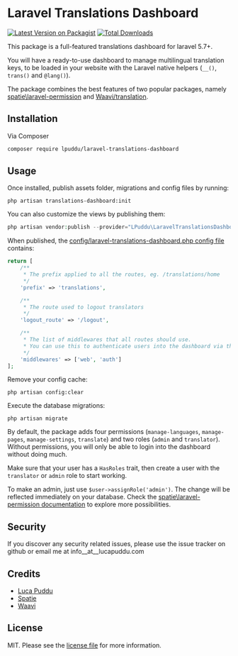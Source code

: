 # Laravel Translations Dashboard

[![Latest Version on Packagist][ico-version]][link-packagist]
[![Total Downloads][ico-downloads]][link-downloads]

This package is a full-featured translations dashboard for laravel 5.7+.

You will have a ready-to-use dashboard to manage multilingual translation keys, to be loaded in your website with the Laravel native helpers (`__()`, `trans()` and `@lang()`).

The package combines the best features of two popular packages, namely [spatie\laravel-permission][link-spatie] and [Waavi/translation][link-waavi].
## Installation

Via Composer

``` bash
composer require lpuddu/laravel-translations-dashboard
```

## Usage

Once installed, publish assets folder, migrations and config files by running:
```
php artisan translations-dashboard:init
```

You can also customize the views by publishing them:
```php
php artisan vendor:publish --provider="LPuddu\LaravelTranslationsDashboard\LaravelTranslationsDashboardServiceProvider" --tag="laravel-translations-dashboard.views"
```


When published, the [config/laravel-translations-dashboard.php config file][link-config] contains:
```php
return [
    /**
     * The prefix applied to all the routes, eg. /translations/home
     */
    'prefix' => 'translations',

    /**
     * The route used to logout translators
     */
    'logout_route' => '/logout',

    /**
     * The list of middlewares that all routes should use.
     * You can use this to authenticate users into the dashboard via the appropriate middleware.
     */
    'middlewares' => ['web', 'auth']
];
```

Remove your config cache:
```
php artisan config:clear
```

Execute the database migrations:
```
php artisan migrate
```

By default, the package adds four permissions (`manage-languages`, `manage-pages`, `manage-settings`, `translate`) and two roles (`admin` and `translator`).
Without permissions, you will only be able to login into the dashboard without doing much.

Make sure that your user has a `HasRoles` trait, then create a user with the `translator` or `admin` role to start working.

To make an admin, just use `$user->assignRole('admin')`. The change will be reflected immediately on your database. Check the [spatie\laravel-permission documentation][link-spatie] to explore more possibilities.

## Security

If you discover any security related issues, please use the issue tracker on github or email me at info__at__lucapuddu.com

## Credits

- [Luca Puddu][link-author]
- [Spatie][link-spatie]
- [Waavi][link-waavi]

## License

MIT. Please see the [license file](license.md) for more information.

[ico-version]: https://img.shields.io/packagist/v/lpuddu/laravel-translations-dashboard.svg?style=flat-square
[ico-downloads]: https://img.shields.io/packagist/dt/lpuddu/laravel-translations-dashboard.svg?style=flat-square

[link-packagist]: https://packagist.org/packages/lpuddu/laravel-translations-dashboard
[link-downloads]: https://packagist.org/packages/lpuddu/laravel-translations-dashboard
[link-travis]: https://travis-ci.org/lpuddu/laravel-translations-dashboard
[link-author]: https://github.com/LucaPuddu
[link-spatie]: https://github.com/spatie/laravel-permission
[link-waavi]: https://github.com/Waavi/translation
[link-config]: config/laravel-translations-dashboard.php
